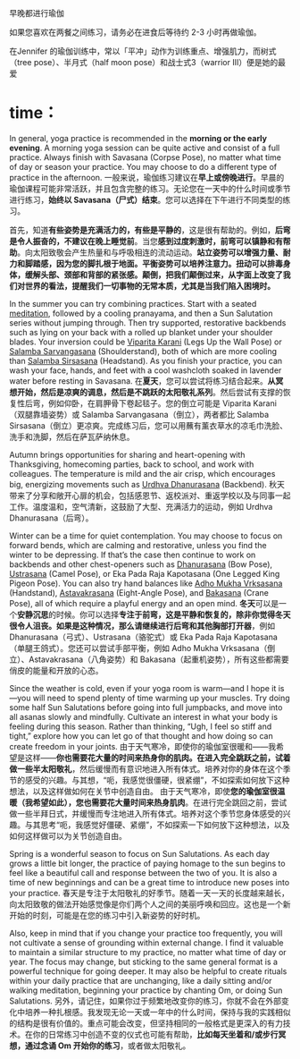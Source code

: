早晚都进行瑜伽

如果您喜欢在两餐之间练习，请务必在进食后等待约 2-3 小时再做瑜伽。

在Jennifer 的瑜伽训练中，常以「平冲」动作为训练重点、增强肌力，而树式（tree pose）、半月式（half moon pose）和战士式3（warrior III）便是她的最爱

# time：

In general, yoga practice is recommended in the **morning or the early evening**. A morning yoga session can be quite active and consist of a full practice. Always finish with Savasana (Corpse Pose), no matter what time of day or season your practice. You may choose to do a different type of practice in the afternoon.
一般来说，瑜伽练习建议在**早上或傍晚进行**。早晨的瑜伽课程可能非常活跃，并且包含完整的练习。无论您在一天中的什么时间或季节进行练习，**始终以 Savasana（尸式）结束**。您可以选择在下午进行不同类型的练习。

首先，知道**有些姿势是充满活力的，有些是平静的**，这是很有帮助的。例如，**后弯是令人振奋的，不建议在晚上睡觉前**。当您**感到过度刺激时，前弯可以镇静和有帮助**。向太阳致敬会产生热量和与呼吸相连的流动运动。**站立姿势可以增强力量、耐力和脚踏感，因为您的脚扎根于地面。平衡姿势可以培养注意力。扭动可以排毒身体，缓解头部、颈部和背部的紧张感。颠倒，把我们颠倒过来，从字面上改变了我们对世界的看法，提醒我们一切事物的无常本质，尤其是当我们陷入困境时。**

In the summer you can try combining practices. Start with a seated [meditation](https://www.yogajournal.com/category/meditation/), followed by a cooling pranayama, and then a Sun Salutation series without jumping through. Then try supported, restorative backbends such as lying on your back with a rolled up blanket under your shoulder blades. Your inversion could be [Viparita Karani](https://www.yogajournal.com/?p=16034) (Legs Up the Wall Pose) or [Salamba Sarvangasana](https://www.yogajournal.com/?p=16128) (Shoulderstand), both of which are more cooling than [Salamba Sirsasana](https://www.yogajournal.com/?p=16124) (Headstand). As you finish your practice, you can wash your face, hands, and feet with a cool washcloth soaked in lavender water before resting in Savasana.
在**夏天**，您可以尝试将练习结合起来。**从冥想开始，然后是凉爽的调息，然后是不跳跃的太阳敬礼系列**。然后尝试有支撑的恢复性后弯，例如仰卧，在肩胛骨下卷起毯子。您的倒立可能是 Viparita Karani（双腿靠墙姿势）或 Salamba Sarvangasana（倒立），两者都比 Salamba Sirsasana（倒立）更凉爽。完成练习后，您可以用蘸有薰衣草水的凉毛巾洗脸、洗手和洗脚，然后在萨瓦萨纳休息。

Autumn brings opportunities for sharing and heart-opening with Thanksgiving, homecoming parties, back to school, and work with colleagues. The temperature is mild and the air crisp, which encourages big, energizing movements such as [Urdhva Dhanurasana](https://www.yogajournal.com/?p=16156) (Backbend).
秋天带来了分享和敞开心扉的机会，包括感恩节、返校派对、重返学校以及与同事一起工作。温度温和，空气清新，这鼓励了大型、充满活力的运动，例如 Urdhva Dhanurasana（后弯）。

Winter can be a time for quiet contemplation. You may choose to focus on forward bends, which are calming and restorative, unless you find the winter to be depressing. If that’s the case then continue to work on backbends and other chest-openers such as [Dhanurasana](https://www.yogajournal.com/?p=15968) (Bow Pose), [Ustrasana](https://www.yogajournal.com/?p=16042) (Camel Pose), or Eka Pada Raja Kapotasana (One Legged King Pigeon Pose). You can also try hand balances like [Adho Mukha Vrksasana](https://www.yogajournal.com/?p=15988) (Handstand), [Astavakrasana](https://www.yogajournal.com/?p=15712) (Eight-Angle Pose), and [Bakasana](https://www.yogajournal.com/?p=16176) (Crane Pose), all of which require a playful energy and an open mind.
**冬天**可以是一个**安静沉思**的时候。你可以选择**专注于前弯，这是平静和恢复的，除非你觉得冬天很令人沮丧。如果是这种情况，那么请继续进行后弯和其他胸部打开器**，例如 Dhanurasana（弓式）、Ustrasana（骆驼式）或 Eka Pada Raja Kapotasana（单腿王鸽式）。您还可以尝试手部平衡，例如 Adho Mukha Vrksasana（倒立）、Astavakrasana（八角姿势）和 Bakasana（起重机姿势），所有这些都需要俏皮的能量和开放的心态。

Since the weather is cold, even if your yoga room is warm—and I hope it is—you will need to spend plenty of time warming up your muscles. Try doing some half Sun Salutations before going into full jumpbacks, and move into all asanas slowly and mindfully. Cultivate an interest in what your body is feeling during this season. Rather than thinking, “Ugh, I feel so stiff and tight,” explore how you can let go of that thought and how doing so can create freedom in your joints.
由于天气寒冷，即使你的瑜伽室很暖和——我希望是这样——**你也需要花大量的时间来热身你的肌肉。在进入完全跳跃之前，试着做一些半太阳敬礼**，然后缓慢而有意识地进入所有体式。培养对你的身体在这个季节的感受的兴趣。与其想，“呃，我感觉很僵硬，很紧绷”，不如探索如何放下这种想法，以及这样做如何在关节中创造自由。
由于天气寒冷，即使**您的瑜伽室很温暖（我希望如此），您也需要花大量时间来热身肌肉**。在进行完全跳回之前，尝试做一些半拜日式，并缓慢而专注地进入所有体式。培养对这个季节您身体感受的兴趣。与其思考“呃，我感觉好僵硬、紧绷”，不如探索一下如何放下这种想法，以及如何这样做可以为关节创造自由。

Spring is a wonderful season to focus on Sun Salutations. As each day grows a little bit longer, the practice of paying homage to the sun begins to feel like a beautiful call and response between the two of you. It is also a time of new beginnings and can be a great time to introduce new poses into your practice.
春天是专注于太阳敬礼的好季节。随着一天一天的长度越来越长，向太阳致敬的做法开始感觉像是你们两个人之间的美丽呼唤和回应。这也是一个新开始的时刻，可能是在您的练习中引入新姿势的好时机。

Also, keep in mind that if you change your practice too frequently, you will not cultivate a sense of grounding within external change. I find it valuable to maintain a similar structure to my practice, no matter what time of day or year. The focus may change, but sticking to the same general format is a powerful technique for going deeper. It may also be helpful to create rituals within your daily practice that are unchanging, like a daily sitting and/or walking meditation, beginning your practice by chanting Om, or doing Sun Salutations.
另外，请记住，如果你过于频繁地改变你的练习，你就不会在外部变化中培养一种扎根感。我发现无论一天或一年中的什么时间，保持与我的实践相似的结构是很有价值的。重点可能会改变，但坚持相同的一般格式是更深入的有力技术。在你的日常练习中创造不变的仪式也可能有帮助，**比如每天坐着和/或步行冥想，通过念诵 Om 开始你的练习**，或者做太阳敬礼。